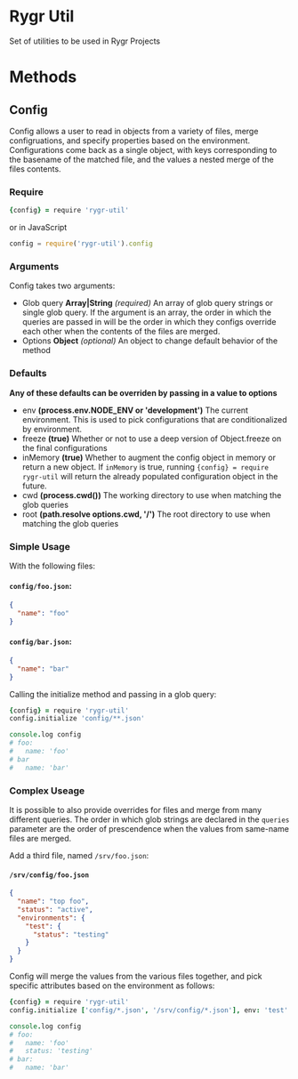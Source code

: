 Rygr Util
=============

Set of utilities to be used in Rygr Projects

Methods
=======

Config
------
Config allows a user to read in objects from a variety of files, merge configruations, and specify properties based on the environment. Configurations come back as a single object, with keys corresponding to the basename of the matched file, and the values a nested merge of the files contents.

### Require
```coffee
{config} = require 'rygr-util'
```

or in JavaScript
```js
config = require('rygr-util').config
```

### Arguments
Config takes two arguments:

* Glob query **Array<String>|String** *(required)*
  An array of glob query strings or single glob query. If the argument is an array, the order in which the queries are passed in will be the order in which they configs override each other when the contents of the files are merged.
* Options **Object** *(optional)*
  An object to change default behavior of the method

### Defaults

**Any of these defaults can be overriden by passing in a value to options**

* env **(process.env.NODE_ENV or 'development')**
    The current environment. This is used to pick configurations that are conditionalized by environment.
* freeze **(true)**
    Whether or not to use a deep version of Object.freeze on the final configurations
* inMemory **(true)**
    Whether to augment the config object in memory or return a new object. If `inMemory` is true, running `{config} = require rygr-util` will return the already populated configuration object in the future.
* cwd **(process.cwd())**
    The working directory to use when matching the glob queries
* root **(path.resolve options.cwd, '/')**
    The root directory to use when matching the glob queries

### Simple Usage
With the following files:

#### `config/foo.json`:
```json
{
  "name": "foo"
}
```

#### `config/bar.json`:
```json
{
  "name": "bar"
}
```

Calling the initialize method and passing in a glob query:

```coffee
{config} = require 'rygr-util'
config.initialize 'config/**.json'

console.log config
# foo:
#   name: 'foo'
# bar
#   name: 'bar'
```

### Complex Useage
It is possible to also provide overrides for files and merge from many different queries. The order in which glob strings are declared in the `queries` parameter are the order of prescendence when the values from same-name files are merged.

Add a third file, named `/srv/foo.json`:

#### `/srv/config/foo.json`
```json
{
  "name": "top foo",
  "status": "active",
  "environments": {
    "test": {
      "status": "testing"
    }
  }
}
```

Config will merge the values from the various files together, and pick specific attributes based on the environment as follows:

```coffee
{config} = require 'rygr-util'
config.initialize ['config/*.json', '/srv/config/*.json'], env: 'test'

console.log config
# foo:
#   name: 'foo'
#   status: 'testing'
# bar:
#   name: 'bar'
```
